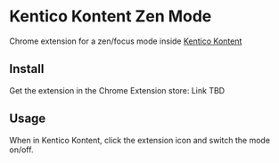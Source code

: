 # Kentico Kontent Zen Mode
Chrome extension for a zen/focus mode inside [Kentico Kontent](https://kontent.ai/)

## Install
Get the extension in the Chrome Extension store:
Link TBD

## Usage
When in Kentico Kontent, click the extension icon and switch the mode on/off.
